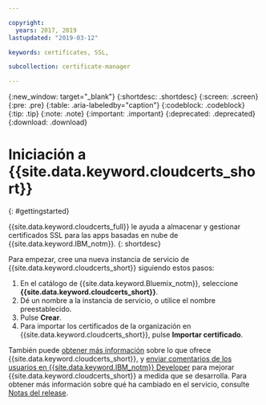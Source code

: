 ```yaml
---

copyright:
  years: 2017, 2019
lastupdated: "2019-03-12"

keywords: certificates, SSL, 

subcollection: certificate-manager

---
```


{:new_window: target="_blank"}
{:shortdesc: .shortdesc}
{:screen: .screen}
{:pre: .pre}
{:table: .aria-labeledby="caption"}
{:codeblock: .codeblock}
{:tip: .tip}
{:note: .note}
{:important: .important}
{:deprecated: .deprecated}
{:download: .download}

# Iniciación a {{site.data.keyword.cloudcerts_short}}
{: #gettingstarted}

{{site.data.keyword.cloudcerts_full}} le ayuda a almacenar y gestionar certificados SSL para las apps basadas en nube de {{site.data.keyword.IBM_notm}}.
{: shortdesc}

Para empezar, cree una nueva instancia de servicio de {{site.data.keyword.cloudcerts_short}} siguiendo estos pasos:

1. En el catálogo de {{site.data.keyword.Bluemix_notm}}, seleccione **{{site.data.keyword.cloudcerts_short}}**.
2. Dé un nombre a la instancia de servicio, o utilice el nombre preestablecido.
3. Pulse **Crear**.
4. Para importar los certificados de la organización en {{site.data.keyword.cloudcerts_short}}, pulse **Importar certificado**.  

También puede [obtener más información](/docs/services/certificate-manager?topic=certificate-manager-about-certificate-manager#about-certificate-manager) sobre lo que ofrece {{site.data.keyword.cloudcerts_short}}, y [enviar comentarios de los usuarios en {{site.data.keyword.IBM_notm}} Developer](/docs/services/certificate-manager?topic=certificate-manager-troubleshooting#getting-help-and-support) para mejorar {{site.data.keyword.cloudcerts_short}} a medida que se desarrolla. Para obtener más información sobre qué ha cambiado en el servicio, consulte [Notas del release](/docs/services/certificate-manager?topic=certificate-manager-release-notes#release-notes).
